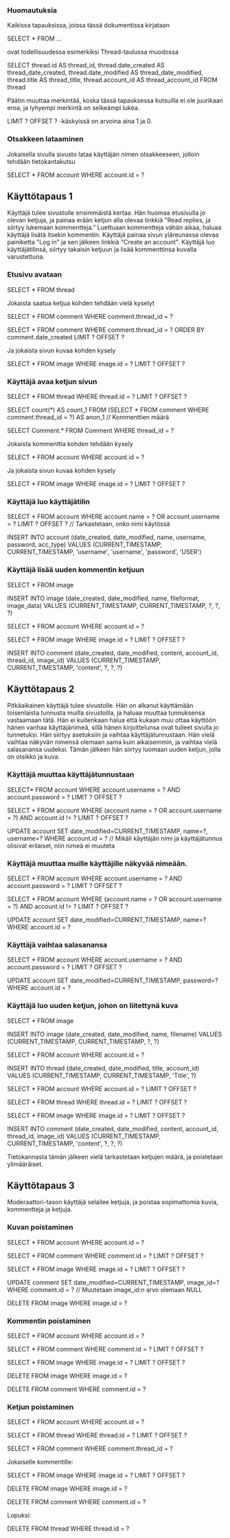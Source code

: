 ### Huomautuksia


Kaikissa tapauksissa, joissa tässä dokumentissa kirjataan

SELECT * FROM ...

ovat todellisuudessa esimerkiksi Thread-taulussa muodossa

SELECT thread.id AS thread_id, thread.date_created AS thread_date_created, thread.date_modified AS thread_date_modified, thread.title AS thread_title, thread.account_id AS thread_account_id
FROM thread

Päätin muuttaa merkintää, koska tässä tapauksessa kutsuilla ei ole juurikaan eroa, ja lyhyempi merkintä on selkeämpi lukea.



LIMIT ? OFFSET ? -käskyissä on arvoina aina 1 ja 0.




### Otsakkeen lataaminen


Jokaisella sivulla sivusto lataa käyttäjän nimen otsakkeeseen, jolloin tehdään tietokantakutsu

SELECT * FROM account WHERE account.id = ?


## Käyttötapaus 1


Käyttäjä tulee sivustolle ensimmäistä kertaa. Hän huomaa etusivulla jo olevan ketjuja, ja painaa erään ketjun alla olevaa linkkiä "Read replies, ja siirtyy lukemaan kommentteja."
Luettuaan kommentteja vähän aikaa, haluaa käyttäjä lisätä itsekin kommentin. Käyttäjä painaa sivun yläreunassa olevaa painiketta "Log in" ja sen jälkeen linkkiä "Create an account".
Käyttäjä luo käyttäjätilinsä, siirtyy takaisin ketjuun ja lisää kommenttinsa kuvalla varustettuna. 



### Etusivu avataan


SELECT * FROM thread

Jokaista saatua ketjua kohden tehdään vielä kyselyt


SELECT * FROM comment WHERE comment.thread_id = ?

SELECT * FROM comment WHERE comment.thread_id = ? ORDER BY comment.date_created LIMIT ? OFFSET ?

Ja jokaista sivun kuvaa kohden kysely

SELECT * FROM image WHERE image.id = ? LIMIT ? OFFSET ?



### Käyttäjä avaa ketjun sivun


SELECT * FROM thread WHERE thread.id = ? LIMIT ? OFFSET ?

SELECT count(*) AS count_1 FROM (SELECT * FROM comment WHERE comment.thread_id = ?) AS anon_1 // Kommenttien määrä

SELECT Comment.* FROM Comment WHERE thread_id = ?


Jokaista kommenttia kohden tehdään kysely


SELECT * FROM account WHERE account.id = ?


Ja jokaista sivun kuvaa kohden kysely


SELECT * FROM image WHERE image.id = ? LIMIT ? OFFSET ?




### Käyttäjä luo käyttäjätilin

SELECT * FROM account WHERE account.name = ? OR account.username = ? LIMIT ? OFFSET ? // Tarkastetaan, onko nimi käytössä

INSERT INTO account (date_created, date_modified, name, username, password, acc_type) VALUES (CURRENT_TIMESTAMP, CURRENT_TIMESTAMP, 'username', 'username', 'password', 'USER')




### Käyttäjä lisää uuden kommentin ketjuun


SELECT * FROM image 

INSERT INTO image (date_created, date_modified, name, fileformat, image_data) VALUES (CURRENT_TIMESTAMP, CURRENT_TIMESTAMP, ?, ?, ?)

SELECT * FROM account WHERE account.id = ?

SELECT * FROM image WHERE image.id = ? LIMIT ? OFFSET ?

INSERT INTO comment (date_created, date_modified, content, account_id, thread_id, image_id) VALUES (CURRENT_TIMESTAMP, CURRENT_TIMESTAMP, 'content', ?, ?, ?)




## Käyttötapaus 2


Pitkäaikainen käyttäjä tulee sivustolle. Hän on alkanut käyttämään toisenlaista tunnusta muilla sivustoilla, ja haluaa muuttaa tunnuksensa vastaamaan tätä.
Hän ei kuitenkaan halua että kukaan muu ottaa käyttöön hänen vanhaa käyttäjänimeä, sillä hänen kirjoittelunsa ovat tulleet sivulla jo tunnetuksi. 
Hän siirtyy asetuksiin ja vaihtaa käyttäjätunnustaan. Hän vielä vaihtaa näkyvän nimensä olemaan sama kuin aikaisemmin, ja vaihtaa vielä salasanansa uudeksi.
Tämän jälkeen hän siirtyy luomaan uuden ketjun, jolla on otsikko ja kuva.




### Käyttäjä muuttaa käyttäjätunnustaan


SELECT* FROM account WHERE account.username = ? AND account.password = ? LIMIT ? OFFSET ?

SELECT * FROM account WHERE (account.name = ? OR account.username = ?) AND account.id != ? LIMIT ? OFFSET ?

UPDATE account SET date_modified=CURRENT_TIMESTAMP, name=?, username=? WHERE account.id = ?   // Mikäli käyttäjän nimi ja käyttäjätunnus olisivat erilaiset, niin nimeä ei muuteta




### Käyttäjä muuttaa muille käyttäjille näkyvää nimeään. 


SELECT * FROM account WHERE account.username = ? AND account.password = ? LIMIT ? OFFSET ?

SELECT * FROM account WHERE (account.name = ? OR account.username = ?) AND account.id != ? LIMIT ? OFFSET ? 

UPDATE account SET date_modified=CURRENT_TIMESTAMP, name=? WHERE account.id = ?




### Käyttäjä vaihtaa salasanansa


SELECT * FROM account WHERE account.username = ? AND account.password = ? LIMIT ? OFFSET ?

UPDATE account SET date_modified=CURRENT_TIMESTAMP, password=? WHERE account.id = ?




### Käyttäjä luo uuden ketjun, johon on liitettynä kuva


SELECT * FROM image

INSERT INTO image (date_created, date_modified, name, filename) VALUES (CURRENT_TIMESTAMP, CURRENT_TIMESTAMP, ?, ?)

SELECT * FROM account WHERE account.id = ?

INSERT INTO thread (date_created, date_modified, title, account_id) VALUES (CURRENT_TIMESTAMP, CURRENT_TIMESTAMP, 'Title', ?)

SELECT * FROM account WHERE account.id = ? LIMIT ? OFFSET ?

SELECT * FROM thread WHERE thread.id = ? LIMIT ? OFFSET ?

SELECT * FROM image WHERE image.id = ? LIMIT ? OFFSET ?

INSERT INTO comment (date_created, date_modified, content, account_id, thread_id, image_id) VALUES (CURRENT_TIMESTAMP, CURRENT_TIMESTAMP, 'content', ?, ?, ?)

Tietokannasta tämän jälkeen vielä tarkastetaan ketjujen määrä, ja poistetaan ylimääräiset.




## Käyttötapaus 3


Moderaattori-tason käyttäjä selailee ketjuja, ja poistaa sopimattomia kuvia, kommentteja ja ketjuja.


### Kuvan poistaminen


SELECT * FROM account WHERE account.id = ?

SELECT * FROM comment WHERE comment.id = ? LIMIT ? OFFSET ?

SELECT * FROM image WHERE image.id = ? LIMIT ? OFFSET ?

UPDATE comment SET date_modified=CURRENT_TIMESTAMP, image_id=? WHERE comment.id = ? // Muutetaan image_id:n arvo olemaan NULL

DELETE FROM image WHERE image.id = ?




### Kommentin poistaminen


SELECT * FROM account WHERE account.id = ?

SELECT * FROM comment WHERE comment.id = ? LIMIT ? OFFSET ?

SELECT * FROM image WHERE image.id = ? LIMIT ? OFFSET ?

DELETE FROM image WHERE image.id = ?

DELETE FROM comment WHERE comment.id = ?




### Ketjun poistaminen


SELECT * FROM account WHERE account.id = ?

SELECT * FROM thread WHERE thread.id = ? LIMIT ? OFFSET ?

SELECT * FROM comment WHERE comment.thread_id = ?


Jokaiselle kommentille:


SELECT * FROM image WHERE image.id = ? LIMIT ? OFFSET ?

DELETE FROM image WHERE image.id = ?

DELETE FROM comment WHERE comment.id = ?


Lopuksi:

DELETE FROM thread WHERE thread.id = ?

